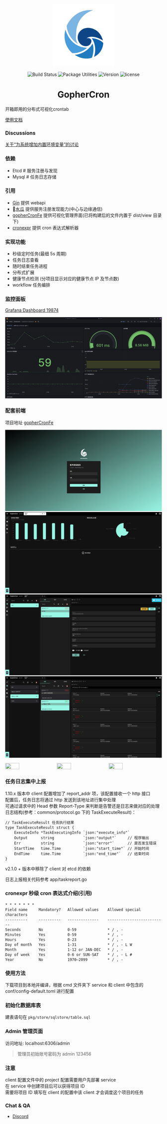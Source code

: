 <p align="center"><a href="/" target="_blank" rel="noopener noreferrer"><img width="200" src="./static/logo.png" alt="gophercron logo"></a></p>

<p align="center">
  <img src="https://img.shields.io/badge/build-passing-brightgreen.svg" alt="Build Status">
  <img src="https://img.shields.io/badge/package%20utilities-go modules-blue.svg" alt="Package Utilities">
  <img src="https://img.shields.io/badge/golang-1.20.0-%23ff69b4.svg" alt="Version">
  <img src="https://img.shields.io/badge/license-MIT-brightgreen.svg" alt="license">
</p>
<h1 align="center">GopherCron</h1>
开箱即用的分布式可视化crontab

[使用文档](https://gophercron.ojbk.io/)

### Discussions

[关于“为系统增加内置环境变量”的讨论](https://github.com/holdno/gopherCron/discussions/21)

### 依赖

- Etcd # 服务注册与发现
- Mysql # 任务日志存储

### 引用

- [Gin](https://github.com/gin-gonic/gin) 提供 webapi
- 🍉[水瓜](https://github.com/spacegrower/watermelon) 提供服务注册发现能力(中心与边缘通信)
- [gopherCronFe](https://github.com/holdno/gopherCronFe) 提供可视化管理界面(已将构建后的文件内置于 dist/view 目录下)
- [cronexpr](https://github.com/gorhill/cronexpr) 提供 cron 表达式解析器

### 实现功能

- 秒级定时任务(最细 5s 周期)
- 任务日志查看
- 随时结束任务进程
- 分布式扩展
- 健康节点检测 (分项目显示对应的健康节点 IP 及节点数)
- workflow 任务编排

### 监控面板

[Grafana Dashboard 19874](https://grafana.com/grafana/dashboards/19874-gophercron-dashboard/)

![Grafana Dashboard](./static/grafana_example.jpg)

### 配套前端

项目地址 [gopherCronFe](https://github.com/holdno/gopherCronFe)

![image](./static/dashboard_login.jpg)  
![image](./static/dashboard_homepage.jpg)  
![image](./static/dashboard_task-detail.jpg)  
![image](./static/dashboard_task-log.jpg)

<div style="width:100%; display: flex">
    <image src="./static/mobile1.png" style="width: 30%; height: 55%; margin-right: 3%"/>
    <image src="./static/mobile2.png" style="width: 30%; height: 55%; margin-right: 3%"/>
    <image src="./static/mobile3.png" style="width: 30%; height: 55%;"/>
</div>

### 任务日志集中上报

1.10.x 版本中 client 配置增加了 report_addr 项，该配置接收一个 http 接口  
配置后，任务日志将通过 http 发送到该地址进行集中处理  
可通过请求中的 Head 参数 Report-Type 来判断是告警还是日志来做对应的处理  
日志结构(参考：common/protocol.go 下的 TaskExecuteResult)：

```golang
// TaskExecuteResult 任务执行结果
type TaskExecuteResult struct {
	ExecuteInfo *TaskExecutingInfo `json:"execute_info"`
	Output      string             `json:"output"`     // 程序输出
	Err         string             `json:"error"`      // 是否发生错误
	StartTime   time.Time          `json:"start_time"` // 开始时间
	EndTime     time.Time          `json:"end_time"`   // 结束时间
}
```

v2.1.0 + 版本中移除了 client 对 etcd 的依赖

日志上报相关代码参考 app/taskreport.go

### cronexpr 秒级 cron 表达式介绍(引用)

    * * * * * * *
    Field name     Mandatory?   Allowed values    Allowed special characters
    ----------     ----------   --------------    --------------------------
    Seconds        No           0-59              * / , -
    Minutes        Yes          0-59              * / , -
    Hours          Yes          0-23              * / , -
    Day of month   Yes          1-31              * / , - L W
    Month          Yes          1-12 or JAN-DEC   * / , -
    Day of week    Yes          0-6 or SUN-SAT    * / , - L #
    Year           No           1970–2099         * / , -

### 使用方法

下载项目到本地并编译，根据 cmd 文件夹下 service 和 client 中包含的 conf/config-default.toml 进行配置

### 初始化数据库表

建表语句在 `pkg/store/sqlstore/table.sql`

### Admin 管理页面

访问地址: localhost:6306/admin

> 管理员初始账号密码为 admin 123456

### 注意

client 配置文件中的 project 配置需要用户先部署 service  
在 service 中创建项目后可以获得项目 ID  
需要将项目 ID 填写在 client 的配置中该 client 才会调度这个项目的任务

### Chat & QA

- [Discord](https://discord.gg/TCybDnu8)
